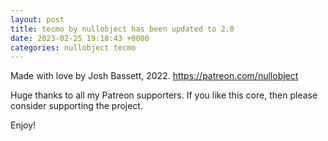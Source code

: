 ```yaml
---
layout: post
title: tecmo by nullobject has been updated to 2.0
date: 2023-02-25 19:18:43 +0000
categories: nullobject tecmo
---
```

Made with love by Josh Bassett, 2022.
https://patreon.com/nullobject

Huge thanks to all my Patreon supporters. If you like this core, then please consider supporting the project.

Enjoy!
